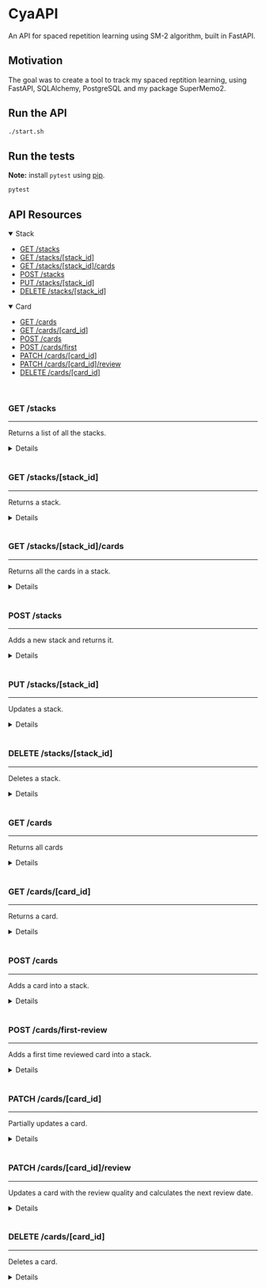# CyaAPI
An API for spaced repetition learning using SM-2 algorithm, built in FastAPI.

## Motivation
The goal was to create a tool to track my spaced reptition learning, using FastAPI, SQLAlchemy, PostgreSQL and my package SuperMemo2.

## Run the API
```bash
./start.sh
```

## Run the tests
**Note:** install `pytest` using [pip](https://pip.pypa.io/en/stable/quickstart/).
```bash
pytest
```

## API Resources
<details open>
<summary>Stack</summary>

+ [GET /stacks](#get-stacks)
+ [GET /stacks/[stack_id]](#get-stacks_stack_id)
+ [GET /stacks/[stack_id]/cards](#get-stacks_stack_id_cards)
+ [POST /stacks](#post-stacks)
+ [PUT /stacks/[stack_id]](#put-stacks_stack_id)
+ [DELETE /stacks/[stack_id]](#delete-stacks_stack_id)
</details>

<details open>
<summary>Card</summary>

+ [GET /cards](#get-cards)
+ [GET /cards/[card_id]](#get-cards_card_id)
+ [POST /cards](#post-cards)
+ [POST /cards/first](#post-cards_first)
+ [PATCH /cards/[card_id]](#patch-cards_card_id)
+ [PATCH /cards/[card_id]/review](#patch-cards_card_id_next)
+ [DELETE /cards/[card_id]](#delete-cards_card_id)
</ul>
</details>

<br>

### GET /stacks
---
Returns a list of all the stacks.

<details>

- **Success Response:**
    - **Code:** 200 OK <br>
    **Content:** 
    ```json
    [ { "id": 1, "name": "Stack One", "cards": [] }, { "id": 2, "name": "Stack Two", "cards": [] } ]
    ```

</details>
<br>

### GET /stacks/[stack_id]
---
Returns a stack.

<details>

- **URL Params** <br>
Required: <br>
`stack_id=[integer]`

- **Success Response:**
    - **Code:** 200 OK <br>
    **Content:** { "id": 1, "name": "Stack Name", "cards": [] }

- **Error Response:**
    - **Code:** 404 NOT FOUND <br>
    **Content:** { detail : "Stack with id={stack_id} not found" }
</details>

<br>

### GET /stacks/[stack_id]/cards
---
Returns all the cards in a stack.

<details>

-  **URL Params** <br>
Required: <br>
`stack_id=[integer]`

- **Success Response:**
    - **Code:** 200 OK <br>
    **Content:** 
    ```json
    [
        {
            "name": "Card Name",
            "stack_id": 1,
            "prev_easiness": 2.5,
            "prev_interval": 1,
            "prev_repetitions": 1,
            "prev_review_date": "2021-03-03",
            "quality": 5,
            "id": 42,
            "easiness": 2.6,
            "interval": 1,
            "repetitions": 2,
            "review_date": "2021-03-04"
        }
    ]
    ```

- **Error Response:**
    - **Code:** 404 NOT FOUND <br>
    **Content:** 
    ```json
    { "detail" : "Stack with id={stack_id} not found" }
    ```
</details>

<br>

### POST /stacks
---
Adds a new stack and returns it.

<details>

-  **Data Params** <br>
Required: <br>
`name=[string]`

- **Success Response:**
    - **Code:** 200 <br>
    **Content:** 
    ```json
    { "id": 1, "name": "Stack One", "cards": [] }
    ```

- **Error Response:**
    - **Code:** 422 Unprocessable Entity <br>
    **Content:**
    ```json
    {
        "detail": [
            {
                "loc": [
                    "body",
                    "name"
                ],
                "msg": "field required",
                "type": "value_error.missing"
            }
        ]
    }
    ```
</details>

<br>

### PUT /stacks/[stack_id]
---
Updates a stack.

<details>

-  **URL Params** <br>
Required: <br>
`stack_id=[integer]`

-  **Data Params** <br>
Required: <br>
`name=[string]`

- **Success Response:**
    - **Code:** 200 <br>
    **Content:**
    ```json
    { "id": 1, "name": "Stack One", "cards": [] }
    ```
- **Error Response:**
    - **Code:** 422 Unprocessable Entity <br>
    **Content:**
    ```json
    {
        "detail": [
            {
                "loc": [
                    "body",
                    "name"
                ],
                "msg": "field required",
                "type": "value_error.missing"
            }
        ]
    }
    ```

</details>

<br>

### DELETE /stacks/[stack_id]
---
Deletes a stack.

<details>

-  **URL Params** <br>
Required: <br>
`stack_id=[integer]`

- **Success Response:**
    - **Code:** 204 No Content <br>
    **Content:** None

- **Error Response:**
    - **Code:** 404 NOT FOUND <br>
    **Content:** 
    ```json
    { "detail": "Stack with id={stack_id} is not found" }
    ```
</details>

<br>

### GET /cards
---
Returns all cards

<details>

- **Success Response:**
    - **Code:** 200 OK <br>
    **Content:**
    ```json
    [
        {
            "name": "Card Name",
            "stack_id": 1,
            "prev_easiness": 2.5,
            "prev_interval": 1,
            "prev_repetitions": 1,
            "prev_review_date": "2021-03-03",
            "quality": 5,
            "id": 42,
            "easiness": 2.6,
            "interval": 1,
            "repetitions": 2,
            "review_date": "2021-03-04"
        }
    ]
    ```

</details>

<br>

### GET /cards/[card_id]
---
Returns a card.

<details>

-  **URL Params** <br>
Required: <br>
`card_id=[integer]`

- **Success Response:**
    - **Code:** 200 OK <br>
    **Content:**
    ```json
    {
        "name": "Card Name",
        "stack_id": 1,
        "prev_easiness": 2.5,
        "prev_interval": 1,
        "prev_repetitions": 1,
        "prev_review_date": "2021-03-03",
        "quality": 5,
        "id": 42,
        "easiness": 2.6,
        "interval": 1,
        "repetitions": 2,
        "review_date": "2021-03-04"
    }
    ```

- **Error Response:**
    - **Code:** 404 NOT FOUND <br>
    **Content:**
    ```json
    { "detail" : "Card with id={card_id} not found" }
    ```

</details>

<br>

### POST /cards
---
Adds a card into a stack.

<details>

-  **Data Params** <br>
Required: <br>
`name=[string]` <br>
`stack_id=[integer]` <br>
`quality=[integer]` <br>
`prev_easiness=[float]` <br>
`prev_interval=[integer]` <br>
`prev_repetitions=[integer]` <br>
`prev_review_date=[date]`

- **Success Response:**
    - **Code:** 201 Created <br>
    **Content:**
    ```json
    {
        "name": "Card Name",
        "stack_id": 1,
        "prev_easiness": 2.5,
        "prev_interval": 1,
        "prev_repetitions": 1,
        "prev_review_date": "2021-03-03",
        "quality": 5,
        "id": 42,
        "easiness": 2.6,
        "interval": 1,
        "repetitions": 2,
        "review_date": "2021-03-04"
    }
    ```

- **Error Response:**
    - **Code:** 422 Unprocessable Entity <br>
    **Content:**
    ```json
    {
        "detail": [
            {
                "loc": [
                    "body",
                    "{ONE OF THE DATA PARAMS}"
                ],
                "msg": "field required",
                "type": "value_error.missing"
            }
        ]
    }
    ```
</details>

<br>

### POST /cards/first-review
---
Adds a first time reviewed card into a stack.
<details>

-  **Data Params** <br>
Required: <br>
`name=[string]` <br>
`stack_id=[integer]` <br>
`quality=[integer]`

- **Success Response:**
    - **Code:** 200 OK <br>
    **Content:**
    ```json
    {
        "name": "Card Name",
        "stack_id": 1,
        "prev_easiness": 2.5,
        "prev_interval": 1,
        "prev_repetitions": 1,
        "prev_review_date": "2021-03-03",
        "quality": 5,
        "id": 1,
        "easiness": 2.6,
        "interval": 1,
        "repetitions": 2,
        "review_date": "2021-03-04"
    }
    ```

- **Error Response:**
    - **Code:** 422 Unprocessable Entity <br>
    **Content:**
    ```json
    {
        "detail": [
            {
                "loc": [
                    "body",
                    "{ONE OF THE DATA PARAMS}"
                ],
                "msg": "field required",
                "type": "value_error.missing"
            }
        ]
    }
    ```

</details>

<br>

### PATCH /cards/[card_id]
---
Partially updates a card.

<details>

-  **URL Params** <br>
Required: <br>
`card_id=[integer]`

-  **Data Params** <br>
Optional: <br>
`name=[string]` <br>
`stack_id=[integer]` <br>
`quality=[integer]` <br>
`prev_easiness=[float]` <br>
`prev_interval=[integer]` <br>
`prev_repetitions=[integer]` <br>
`prev_review_date=[date]`

- **Success Response:**
    - **Code:** 200 OK <br>
    **Content:**
    ```json
    {
        "name": "Card Name",
        "stack_id": 1,
        "prev_easiness": 2.5,
        "prev_interval": 1,
        "prev_repetitions": 1,
        "prev_review_date": "2021-03-03",
        "quality": 5,
        "id": 1,
        "easiness": 2.6,
        "interval": 1,
        "repetitions": 2,
        "review_date": "2021-03-04"
    }
    ```

- **Error Response:**
    - **Code:** 404 NOT FOUND <br>
    **Content:**
    ```json
    { "detail" : "Card with id={card_id} not found" }
    ```

</details>

<br>

### PATCH /cards/[card_id]/review
---
Updates a card with the review quality and calculates the next review date.

 <details>

-  **URL Params** <br>
Required: <br>
`card_id=[integer]`

-  **Data Params** <br>
Required: <br>
`quality=[integer]` <br>
Optional: <br>
`prev_review_date=[date]`

- **Success Response:**
    - **Code:** 200 <br>
    **Content:**
    ```json
    {
        "name": "Card Name",
        "stack_id": 1,
        "prev_easiness": 2.5,
        "prev_interval": 1,
        "prev_repetitions": 1,
        "prev_review_date": "2021-03-03",
        "quality": 5,
        "id": 1,
        "easiness": 2.6,
        "interval": 1,
        "repetitions": 2,
        "review_date": "2021-03-04"
    }
    ```

- **Error Response:**
    - **Code:** 404 NOT FOUND <br>
    **Content:**
    ```json
    { "detail" : "Card with id={card_id} not found" }
    ```

    - **Code:** 422 Unprocessable Entity <br>
    **Content:**
    ```json
    {
        "detail": [
            {
                "loc": [
                    "body",
                    "quality"
                ],
                "msg": "field required",
                "type": "value_error.missing"
            }
        ]
    }
    ```

</details>

<br>

### DELETE /cards/[card_id]
---
Deletes a card.

<details>

-  **URL Params** <br>
Required: <br>
`card_id=[integer]`

- **Success Response:**
    - **Code:** 204 No Content <br>
    **Content:** None

- **Error Response:**
    - **Code:** 404 NOT FOUND <br>
    **Content:**
    ```json
    { "detail" : "Card with id={card_id} not found" }
    ```

</details>

<br>